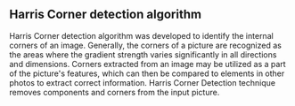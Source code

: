 ## Harris Corner detection algorithm

Harris Corner detection algorithm was developed to identify the internal corners of an image. Generally, the corners of a picture are recognized as the areas where the gradient strength varies significantly in all directions and dimensions. Corners extracted from an image may be utilized as a part of the picture's features, which can then be compared to elements in other photos to extract correct information. Harris Corner Detection technique removes components and corners from the input picture.
